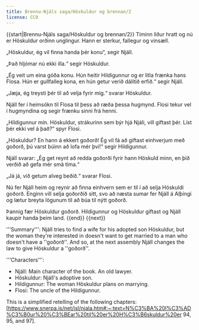 ```yaml
---
title: Brennu-Njáls saga/Höskuldur og brennan/2
license: CC0
---
```


{{start|Brennu-Njáls saga/Höskuldur og brennan/2}}
<Book audio="Njáls saga hluti 2.mp3">
Tíminn líður hratt og nú er Höskuldur orðinn unglingur. Hann er sterkur, fallegur og vinsæll.

„Höskuldur, ég vil finna handa þér konu“, segir Njáll.

„Það hljómar nú ekki illa.“ segir Höskuldur.

„Ég veit um eina góða konu. Hún heitir Hildigunnur og er litla frænka hans Flosa. Hún er gullfalleg kona, en hún getur verið dálítið erfið.“ segir Njáll.

„Jæja, ég treysti þér til að velja fyrir mig.“ svarar Höskuldur.

Njáll fer í heimsókn til Flosa til þess að ræða þessa hugmynd. Flosi tekur vel í hugmyndina og segir frænku sinni frá henni.

„Hildigunnur mín. Höskuldur, strákurinn sem býr hjá Njáli, vill giftast þér. Líst þér ekki vel á það?“ spyr Flosi.

„Höskuldur? En hann á ekkert goðorð! Ég vil fá að giftast einhverjum með goðorð, þú varst búinn að lofa mér því!“ segir Hildigunnur.

Njáll svarar: „Ég get reynt að redda goðorði fyrir hann Höskuld minn, en þið verðið að gefa mér smá tíma.“

„Já já, við getum alveg beðið.“ svarar Flosi.

Nú fer Njáll heim og reynir að finna einhvern sem er til í að selja Höskuldi goðorð. Enginn vill selja goðorðið sitt, svo að næsta sumar fer Njáll á Alþingi og lætur breyta lögunum til að búa til nýtt goðorð.

Þannig fær Höskuldur goðorð. Hildigunnur og Höskuldur giftast og Njáll kaupir handa þeim land.
</Book>
{{end}}
{{next}}

<div class="notes">

'''Summary''': Njáll tries to find a wife for his adopted son Höskuldur, but the woman they're interested in doesn't want to get married to a man who doesn't have a ''goðorð''. And so, at the next assembly Njáll changes the law to give Höskuldur a ''goðorð''.

'''Characters''': 

* Njáll: Main character of the book. An old lawyer.
* Höskuldur: Njáll's adoptive son.
* Hildigunnur: The woman Höskuldur plans on marrying.
* Flosi: The uncle of the Hildigunnur.

This is a simplified retelling of the following chapters: [https://www.snerpa.is/net/isl/njala.htm#:~:text=N%C3%BA%20l%C3%AD%C3%B0ur%20%C3%BEar%20til%20er%20H%C3%B6skuldur%20er 94, 95, and 97].
</div>
